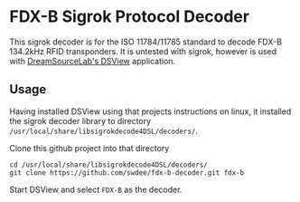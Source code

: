 # FDX-B Sigrok Protocol Decoder

This sigrok decoder is for the ISO 11784/11785 standard to decode FDX-B 134.2kHz RFID transponders.
It is untested with sigrok, however is used with [DreamSourceLab's DSView](https://github.com/DreamSourceLab/DSView) application.

## Usage

Having installed DSView using that projects instructions on linux, it installed the sigrok decoder library to directory `/usr/local/share/libsigrokdecode4DSL/decoders/`.

Clone this github project into that directory
```
cd /usr/local/share/libsigrokdecode4DSL/decoders/
git clone https://github.com/swdee/fdx-b-decoder.git fdx-b
```
Start DSView and select `FDX-B` as the decoder.




